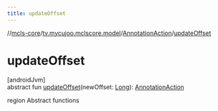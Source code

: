 ```yaml
---
title: updateOffset
---
```

//[mcls-core](../../../index.html)/[tv.mycujoo.mclscore.model](../index.html)/[AnnotationAction](index.html)/[updateOffset](update-offset.html)



# updateOffset



[androidJvm]\
abstract fun [updateOffset](update-offset.html)(newOffset: [Long](https://kotlinlang.org/api/latest/jvm/stdlib/kotlin/-long/index.html)): [AnnotationAction](index.html)



region Abstract functions




